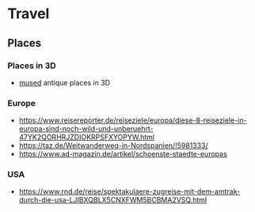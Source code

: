 # Travel

## Places

### Places in 3D

* [mused](https://mused.org/de/) antique places in 3D

### Europe

* https://www.reisereporter.de/reiseziele/europa/diese-8-reiseziele-in-europa-sind-noch-wild-und-unberuehrt-47YK2QORHRJZDIOKRPSFXYOPYW.html
* https://taz.de/Weitwanderweg-in-Nordspanien/!5981333/
* https://www.ad-magazin.de/artikel/schoenste-staedte-europas

### USA

* https://www.rnd.de/reise/spektakulaere-zugreise-mit-dem-amtrak-durch-die-usa-LJIBXQBLX5CNXFWM5BCBMA2VSQ.html
